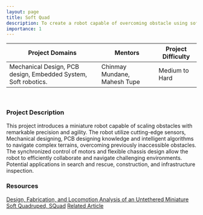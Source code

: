 ```yaml
---
layout: page
title: Soft Quad
description: To create a robot capable of overcoming obstacle using soft materials
importance: 1
---
```


| Project Domains                                                | Mentors                      | Project Difficulty |
|----------------------------------------------------------------|------------------------------|--------------------|
| Mechanical Design, PCB design, Embedded System, Soft robotics. | Chinmay Mundane, Mahesh Tupe | Medium to Hard     |

<br>

### Project Description

This project introduces a miniature robot capable of scaling obstacles with remarkable precision and agility. The robot utilize cutting-edge sensors, Mechanical designing, PCB designing knowledge and intelligent algorithms to navigate complex terrains, overcoming previously inaccessible obstacles. The synchronized control of motors and flexible chassis design allow the robot to efficiently collaborate and navigate challenging environments. Potential applications in search and rescue, construction, and infrastructure inspection.


### Resources

[Design, Fabrication, and Locomotion Analysis of an Untethered Miniature Soft Quadruped, SQuad](https://www.semanticscholar.org/paper/Design%2C-Fabrication%2C-and-Locomotion-Analysis-of-an-Kalin-Ayg%C3%BCl/95ec21af325983557eeac774be50bcddfca145fa)
[Related Article](https://techxplore.com/news/2020-04-squad-miniature-robot-climb-obstacles.html)